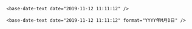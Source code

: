 ```vue
<base-date-text date="2019-11-12 11:11:12" />
```

```vue
<base-date-text date="2019-11-12 11:11:12" format="YYYY年M月D日" />
```